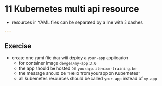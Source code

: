 # 11 Kubernetes multi api resource

* resources in YAML files can be separated by a line with 3 dashes

```yaml
---
```

## Exercise

* create one yaml file that will deploy a `your-app` application
  * for container image `devgem/my-app:3.0`
  * the app should be hosted on `yourapp.itenium-training.be`
  * the message should be "Hello from yourapp on Kubernetes"
  * all kubernetes resources should be called `your-app` instead of `my-app`
  